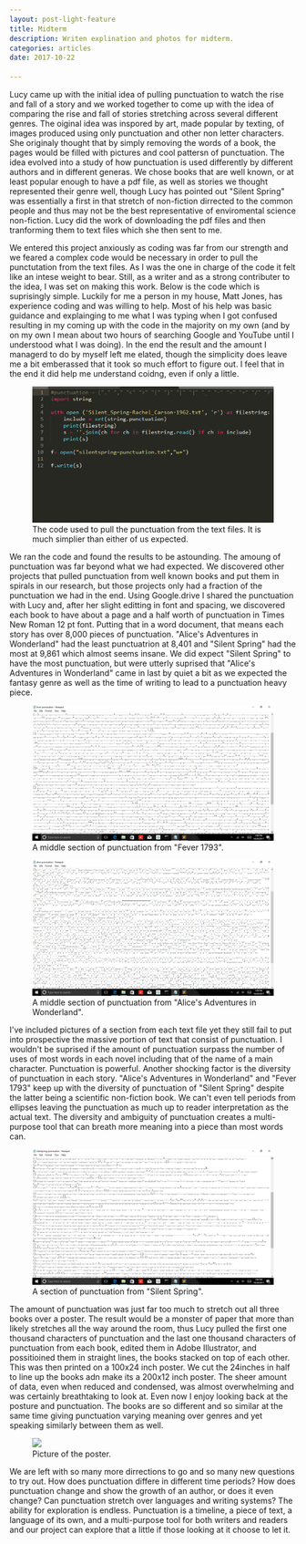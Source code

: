 ```yaml
---
layout: post-light-feature
title: Midterm
description: Writen explination and photos for midterm.
categories: articles
date: 2017-10-22

---
```

 
Lucy came up with the initial idea of pulling punctuation to watch the rise and fall of a story and we worked together to come up with the idea of comparing the rise and fall of stories stretching across several different genres. The oiginal idea was inspored by art, made popular by texting, of images produced using only punctuation and other non letter characters. She originaly thought that by simply removing the words of a book, the pages would be filled with pictures and cool pattersn of punctuation. The idea evolved into a study of how punctuation is used differently by different authors and in different generas. We chose books that are well known, or at least popular enough to have a pdf file, as well as stories we thought represented their genre well, though Lucy has pointed out "Silent Spring" was essentially a first in that stretch of non-fiction dirrected to the common people and thus may not be the best representative of enviromental science non-fiction. Lucy did the work of downloading the pdf files and then tranforming them to text files which she then sent to me. 

 We entered this project anxiously as coding was far from our strength and we feared a complex code would be necessary in order to pull the punctutation from the text files. As I was the one in charge of the code it felt like an intese weight to bear. Still, as a writer and as a strong contributer to the idea, I was set on making this work. Below is the code which is suprisingly simple. Luckily for me a person in my house, Matt Jones, has experience coding and was willing to help. Most of his help was basic guidance and explainging to me what I was typing when I got confused resulting in my coming up with the code in the majority on my own (and by on my own I mean about two hours of searching Google and YouTube until I understood what I was doing). In the end the result and the amount I managerd to do by myself left me elated, though the simplicity does leave me a bit emberassed that it took so much effort to figure out. I feel that in the end it did help me understand coidng, even if only a little. 
<figure>
	<img src="/images/2017-10-20.png">
	<figcaption>The code used to pull the punctuation from the text files. It is much simplier than either of us expected.</figcaption>
</figure>

We ran the code and found the results to be astounding. The amoung of punctuation was far beyond what we had expected. We discovered other projects that pulled punctuation from well known books and put them in spirals in our research, but those projects only had a fraction of the punctuation we had in the end. Using Google.drive I shared the punctuation with Lucy and, after her slight editting in font and spacing, we discovered each book to have about a page and a half worth of punctuation in Times New Roman 12 pt font. Putting that in a word document, that means each story has over 8,000 pieces of punctuation. "Alice's Adventures in Wonderland" had the least punctuatrion at 8,401 and "Silent Spring" had the most at 9,861 which almost seems insane. We did expect "Silent Spring" to have the most punctuation, but were utterly suprised that "Alice's Adventures in Wonderland" came in last by quiet a bit as we expected the fantasy genre as well as the time of writing to lead to a punctuation heavy piece. 

<figure>
	<img src="/images/2017-10-20 (1).png">
	<figcaption>A middle section of punctuation from "Fever 1793".</figcaption>
</figure>

<figure>
	<img src="/images/2017-10-20 (3).png">
	<figcaption>A middle section of punctuation from "Alice's Adventures in Wonderland".</figcaption>
</figure>

I've included pictures of a section from each text file yet they still fail to put into prospective the massive portion of text that consist of punctuation. I wouldn't be suprised if the amount of punctuation surpass the number of uses of most words in each novel including that of the name of a main character. Punctuation is powerful. Another shocking factor is the diversity of punctuation in each story. "Alice's Adventures in Wonderland" and "Fever 1793" keep up with the diversity of punctuation of "Silent Spring" despite the latter being a scientific non-fiction book. We can't even tell periods from ellipses leaving the punctuation as much up to reader interpretation as the actual text. The diversity and ambiguity of punctuation creates a multi-purpose tool that can breath more meaning into a piece than most words can.

<figure>
	<img src="/images/2017-10-20 (2).png">
	<figcaption>A section of punctuation from "Silent Spring".</figcaption>
</figure>


The amount of punctuation was just far too much to stretch out all three books over a poster. The result would be a monster of paper that more than likely stretches all the way around the room, thus Lucy pulled the first one thousand characters of punctuation and the last one thousand characters of punctuation from each book, edited them in Adobe Illustrator, and possitioined them in straight lines, the books stacked on top of each other. This was then printed on a 100x24 inch poster. We cut the 24inches in half to line up the books adn make its a 200x12 inch poster. The sheer amount of data, even when reduced and condensed, was almost overwhelming and was certainly breathtaking to look at. Even now I enjoy looking back at the posture and punctuation. The books are so different and so similar at the same time giving punctuation varying meaning over genres and yet speaking similarly between them as well. 


<figure>
	<img src="/images/only_punc-1.png">
	<figcaption>Picture of the poster.</figcaption>
</figure>


We are left with so many more dirrections to go and so many new questions to try out. How does punctuation differe in different time periods? How does punctuation change and show the growth of an author, or does it even change? Can punctuation stretch over languages and writing systems? The ability for exploration is endless. Punctuation is a timeline, a piece of text, a language of its own, and a multi-purpose tool for both writers and readers and our project can explore that a little if those looking at it choose to let it.

